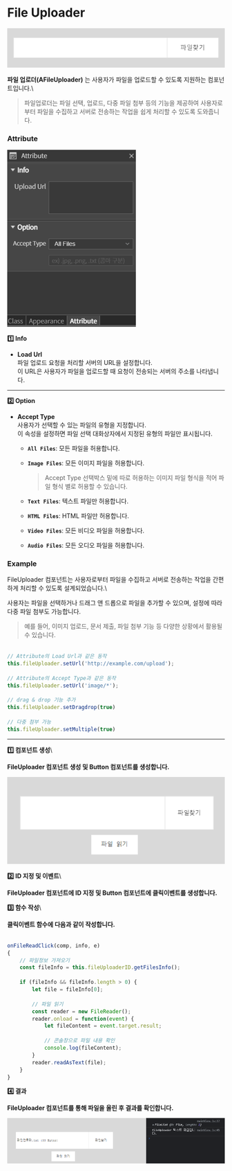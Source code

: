 # File Uploader

![](../../.gitbook/assets/fu.png)

**파일 업로더(AFileUploader)** 는 사용자가 파일을 업로드할 수 있도록 지원하는 컴포넌트입니다.\


> 파일업로더는 파일 선택, 업로드, 다중 파일 첨부 등의 기능을 제공하여 사용자로부터 파일을 수집하고 서버로 전송하는 작업을 쉽게 처리할 수 있도록 도와줍니다.

### Attribute

![](../../.gitbook/assets/fu_Attribute_re.png)

**1️⃣ Info**

* **Load Url**\
  파일 업로드 요청을 처리할 서버의 URL을 설정합니다.\
  이 URL은 사용자가 파일을 업로드할 때 요청이 전송되는 서버의 주소를 나타냅니다.

***

**2️⃣ Option**

* **Accept Type**\
  사용자가 선택할 수 있는 파일의 유형을 지정합니다.\
  이 속성을 설정하면 파일 선택 대화상자에서 지정된 유형의 파일만 표시됩니다.
  * **`All Files`**: 모든 파일을 허용합니다.
  *   **`Image Files`**: 모든 이미지 파일을 허용합니다.

      > Accept Type 선택박스 밑에 따로 허용하는 이미지 파일 형식을 적어 파일 형식 별로 허용할 수 있습니다.
  * **`Text Files`**: 텍스트 파일만 허용합니다.
  * **`HTML Files`**: HTML 파일만 허용합니다.
  * **`Video Files`**: 모든 비디오 파일을 허용합니다.
  * **`Audio Files`**: 모든 오디오 파일을 허용합니다.

### Example

FileUploader 컴포넌트는 사용자로부터 파일을 수집하고 서버로 전송하는 작업을 간편하게 처리할 수 있도록 설계되었습니다.\


사용자는 파일을 선택하거나 드래그 앤 드롭으로 파일을 추가할 수 있으며, 설정에 따라 다중 파일 첨부도 가능합니다.

> 예를 들어, 이미지 업로드, 문서 제출, 파일 첨부 기능 등 다양한 상황에서 활용될 수 있습니다.

```javascript

// Attribute의 Load Url과 같은 동작
this.fileUploader.setUrl('http://example.com/upload');

// Attribute의 Accept Type과 같은 동작
this.fileUploader.setUrl('image/*');

// drag & drop 기능 추가
this.fileUploader.setDragdrop(true)

// 다중 첨부 가능
this.fileUploader.setMultiple(true)

```

***

**1️⃣ 컴포넌트 생성**\


**FileUploader 컴포넌트 생성 및 Button 컴포넌트를 생성합니다.**

![](../../.gitbook/assets/fu_ex.png)

**2️⃣ ID 지정 및 이벤트**\


**FileUploader 컴포넌트에 ID 지정 및 Button 컴포넌트에 클릭이벤트를 생성합니다.**

**3️⃣ 함수 작성**\


**클릭이벤트 함수에 다음과 같이 작성합니다.**

```javascript

onFileReadClick(comp, info, e)
{
	// 파일정보 가져오기
	const fileInfo = this.fileUploaderID.getFilesInfo();
	
	if (fileInfo && fileInfo.length > 0) {
		let file = fileInfo[0];
	
		// 파일 읽기
		const reader = new FileReader();
		reader.onload = function(event) {
			let fileContent = event.target.result;

			// 콘솔창으로 파일 내용 확인
			console.log(fileContent);
		}
		reader.readAsText(file);
	}
}

```

**4️⃣ 결과**

**FileUploader 컴포넌트를 통해 파일을 올린 후 결과를 확인합니다.**

![](../../.gitbook/assets/fu_ex_result.png)
